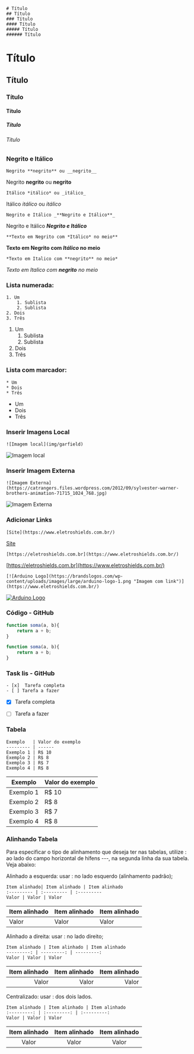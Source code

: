 ```
# Título 
## Título 
### Título 
#### Título 
##### Título 
###### Título
```


# Título 
## Título 
### Título 
#### Título 
##### Título 
###### Título 


### Negrito e Itálico

``` Negrito **negrito** ou __negrito__ ```

Negrito **negrito** ou __negrito__


``` Itálico *itálico* ou _itálico_ ```


Itálico *itálico* ou _itálico_


``` Negrito e Itálico _**Negrito e Itálico**_ ```


Negrito e Itálico _**Negrito e Itálico**_


``` **Texto em Negrito com *Itálico* no meio** ```


**Texto em Negrito com *Itálico* no meio**


``` *Texto em Italico com **negrito** no meio* ```


*Texto em Italico com **negrito** no meio*


### Lista numerada:

```
1. Um
    1. Sublista
    2. Sublista
2. Dois
3. Três
```

  
1. Um
    1. Sublista
    2. Sublista
2. Dois
3. Três


### Lista com marcador:


```
* Um
* Dois
* Três
```

   
* Um
* Dois
* Três


### Inserir Imagens Local


```![Imagem local](img/garfield)```


![Imagem local](img/garfield)


### Inserir Imagem Externa


```![Imagem Externa](https://catrangers.files.wordpress.com/2012/09/sylvester-warner-brothers-animation-71715_1024_768.jpg)```


![Imagem Externa](https://catrangers.files.wordpress.com/2012/09/sylvester-warner-brothers-animation-71715_1024_768.jpg)


### Adicionar Links


```[Site](https://www.eletroshields.com.br/)```


[Site](https://www.eletroshields.com.br/)


```[https://eletroshields.com.br](https://www.eletroshields.com.br/)```


[https://eletroshields.com.br](https://www.eletroshields.com.br/)

```[![Arduino Logo](https://brandslogos.com/wp-content/uploads/images/large/arduino-logo-1.png "Imagem com link")](https://www.eletroshields.com.br/)```


[![Arduino Logo](https://brandslogos.com/wp-content/uploads/images/large/arduino-logo-1.png "Imagem com link")](https://www.eletroshields.com.br/)


### Código - GitHub


```javascript
function soma(a, b){
    return a + b;
}
```


~~~javascript
function soma(a, b){
    return a + b;
}
~~~


### Task lis - GitHub


```
- [x]  Tarefa completa
- [ ] Tarefa a fazer
```



- [x]  Tarefa completa
- [ ] Tarefa a fazer


### Tabela


```
Exemplo   | Valor do exemplo
--------- | ------
Exemplo 1 | R$ 10
Exemplo 2 | R$ 8
Exemplo 3 | R$ 7
Exemplo 4 | R$ 8
```


Exemplo   | Valor do exemplo
--------- | ------
Exemplo 1 | R$ 10
Exemplo 2 | R$ 8
Exemplo 3 | R$ 7
Exemplo 4 | R$ 8


### Alinhando Tabela

Para especificar o tipo de alinhamento que deseja ter nas tabelas, utilize : ao lado do campo horizontal de hífens ---, na segunda linha da sua tabela. Veja abaixo:


Alinhado a esquerda: usar : no lado esquerdo (alinhamento padrão);


```
Item alinhado| Item alinhado | Item alinhado
:--------- | :--------- | :---------
Valor | Valor | Valor
```


Item alinhado| Item alinhado | Item alinhado
:--------- | :--------- | :---------
Valor | Valor | Valor


Alinhado a direita: usar : no lado direito;


```
Item alinhado | Item alinhado | Item alinhado
---------: | ---------: | ---------:
Valor | Valor | Valor
```


Item alinhado | Item alinhado | Item alinhado
---------: | ---------: | ---------:
Valor | Valor | Valor


Centralizado: usar : dos dois lados.


```
Item alinhado | Item alinhado | Item alinhado
:---------: | :---------: | :---------:
Valor | Valor | Valor
```


Item alinhado | Item alinhado | Item alinhado
:---------: | :---------: | :---------:
Valor | Valor | Valor


